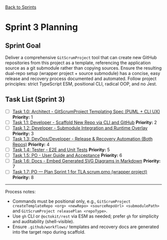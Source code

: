 <!--
SPDX-License-Identifier: AGPL-3.0-only + AI-GPL-Addendum
Copyright (c) 2025 The Web4Articles Authors
Copyleft: See AGPLv3 (./LICENSE) and AI-GPL Addendum (./AI-GPL.md)
Backlinks: /LICENSE , /AI-GPL.md
Use of `scrum.pmo` roles/process docs with AI is subject to AI-GPL copyleft unless dual-licensed.
-->

[Back to Sprints](../)

# Sprint 3 Planning

## Sprint Goal
Deliver a comprehensive `GitScrumProject` tool that can create new GitHub repositories from this project as a template, referencing the application source as a git submodule rather than copying sources. Ensure the resulting dual-repo setup (wrapper project + source submodule) has a concise, easy release and recovery process documented and automated. Follow project principles: strict TypeScript ESM, positional CLI, radical OOP, and no Jest.

## Task List (Sprint 3)

- [ ] [Task 1.0: Architect - GitScrumProject Templating Spec (PUML + CLI UX)](./task-1.0-architect-gitscrumproject-spec.md)
  **Priority:** 1
- [ ] [Task 1.1: Developer - Scaffold New Repo via CLI and GitHub](./task-1.1-developer-repo-scaffold.md)
  **Priority:** 2
- [ ] [Task 1.2: Developer - Submodule Integration and Runtime Overlay](./task-1.2-developer-submodule-runtime.md)
  **Priority:** 3
- [ ] [Task 1.3: DevOps/Developer - Release & Recovery Automation (Both Repos)](./task-1.3-devops-release-recovery.md)
  **Priority:** 4
- [ ] [Task 1.4: Tester - E2E and Unit Tests](./task-1.4-tester-e2e-tests.md)
  **Priority:** 5
- [ ] [Task 1.5: PO - User Guide and Acceptance](./task-1.5-po-user-guide.md)
  **Priority:** 6
- [ ] [Task 1.6: Docs - Embed Generated SVG Diagrams in Markdown](./task-1.6-docs-embed-svgs.md)
  **Priority:** 7
- [ ] [Task 1.7: PO — Plan Sprint 1 for TLA.scrum.pmo (wrapper project)](./task-1.7-po-plan-tla-sprint-1.md)
  **Priority:** 8

---

Process notes:
- Commands must be positional only, e.g., `GitScrumProject createTemplateRepo <org> <newRepo> <sourceRepoUrl> <submodulePath>` and `GitScrumProject releasePlan <repoType>`.
- Use `gh` CLI or `@octokit/rest` via ESM as needed; prefer `gh` for simplicity and auditability (shell-visible).
- Ensure `.github/workflows/` templates and recovery docs are generated into the target repo during scaffold.
